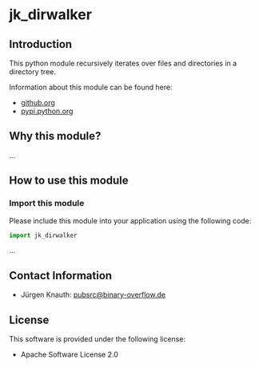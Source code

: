 jk_dirwalker
==========

Introduction
------------

This python module recursively iterates over files and directories in a directory tree.

Information about this module can be found here:

* [github.org](https://github.com/jkpubsrc/python-module-jk-dirwalker)
* [pypi.python.org](https://pypi.python.org/pypi/jk_dirwalker)

Why this module?
----------------

...

How to use this module
----------------------

### Import this module

Please include this module into your application using the following code:

```python
import jk_dirwalker
```

...

Contact Information
-------------------

* Jürgen Knauth: pubsrc@binary-overflow.de

License
-------

This software is provided under the following license:

* Apache Software License 2.0



